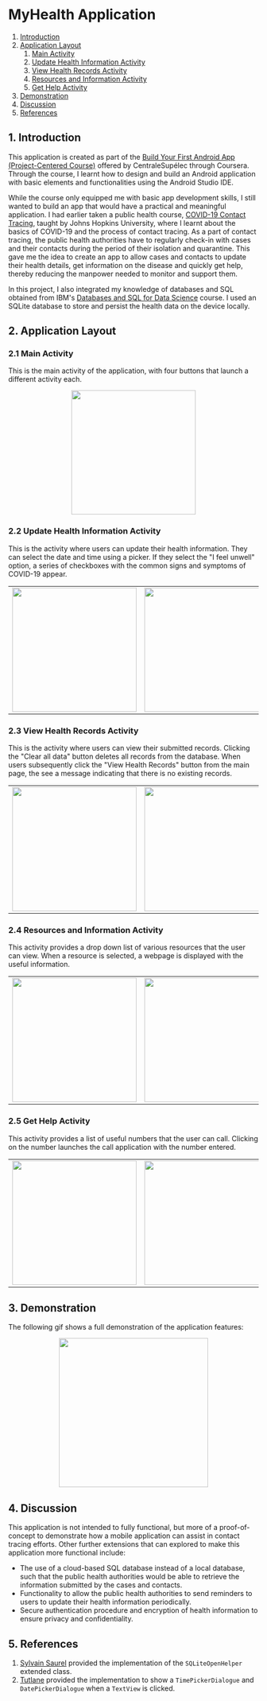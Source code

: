 # MyHealth Application

 1. [Introduction](#intro)
 2. [Application Layout](#app)
	 1. [Main Activity](#main)
	 2. [Update Health Information Activity](#newHealth)
	 3. [View Health Records Activity](#oldHealth)
	 4. [Resources and Information Activity](#resources)
	 5. [Get Help Activity](#help)
 3. [Demonstration](#demo)
 4. [Discussion](#disc)
 5. [References](#ref)

## 1. Introduction <a name="intro"></a>
This application is created as part of the [Build Your First Android App (Project-Centered Course)](https://www.coursera.org/learn/android-app) offered by CentraleSupélec through Coursera. Through the course, I learnt how to design and build an Android application with basic elements and functionalities using the Android Studio IDE.

While the course only equipped me with basic app development skills, I still wanted to build an app that would have a practical and meaningful application. I had earlier taken a public health course, [COVID-19 Contact Tracing](https://www.coursera.org/learn/covid-19-contact-tracing), taught by Johns Hopkins University, where I learnt about the basics of COVID-19 and the process of contact tracing. As a part of contact tracing, the public health authorities have to regularly check-in with cases and their contacts during the period of their isolation and quarantine. This gave me the idea to create an app to allow cases and contacts to update their health details, get information on the disease and quickly get help, thereby reducing the manpower needed to monitor and support them.

In this project, I also integrated my knowledge of databases and SQL obtained from IBM's [Databases and SQL for Data Science](https://www.coursera.org/learn/sql-data-science) course. I used an SQLite database to store and persist the health data on the device locally.

## 2. Application Layout <a name="app"></a>
### 2.1 Main Activity <a name="main"></a>
This is the main activity of the application, with four buttons that launch a different activity each.
<p align="center">
<img src="https://github.com/jiantleman/Android_App/blob/master/media/main.png?raw=true" width="250" />
</p>

### 2.2 Update Health Information Activity <a name="newHealth"></a>
This is the activity where users can update their health information. They can select the date and time using a picker. If they select the "I feel unwell" option, a series of checkboxes with the common signs and symptoms of COVID-19 appear.
<table><tr>
<td><img src="https://github.com/jiantleman/Android_App/blob/master/media/newHealth.png?raw=true" width="250" /> 
<td><img src="https://github.com/jiantleman/Android_App/blob/master/media/newHealth_selectTime.png?raw=true" width="250" /> 
<td><img src="https://github.com/jiantleman/Android_App/blob/master/media/newHealth_selectSigns.png?raw=true" width="250" />
</tr></table>

### 2.3 View Health Records Activity <a name="oldHealth"></a>
This is the activity where users can view their submitted records. Clicking the "Clear all data" button deletes all records from the database. When users subsequently click the "View Health Records" button from the main page, the see a message indicating that there is no existing records.
<table><tr>
<td><img src="https://github.com/jiantleman/Android_App/blob/master/media/oldHealth.png?raw=true" width="250" /> 
<td><img src="https://github.com/jiantleman/Android_App/blob/master/media/oldHealth_delete.png?raw=true" width="250" />
</tr></table>

### 2.4 Resources and Information Activity <a name="resources"></a>
This activity provides a drop down list of various resources that the user can view. When a resource is selected, a webpage is displayed with the useful information.
<table><tr>
<td><img src="https://github.com/jiantleman/Android_App/blob/master/media/resources.png?raw=true" width="250" /> 
<td><img src="https://github.com/jiantleman/Android_App/blob/master/media/resources_select.png?raw=true" width="250" />
</tr></table>

### 2.5 Get Help Activity <a name="help"></a>
This activity provides a list of useful numbers that the user can call. Clicking on the number launches the call application with the number entered.
<table><tr>
<td><img src="https://github.com/jiantleman/Android_App/blob/master/media/help.png?raw=true" width="250" /> 
<td><img src="https://github.com/jiantleman/Android_App/blob/master/media/help_dial.png?raw=true" width="250" />
</tr></table>

## 3. Demonstration <a name="demo"></a>
The following gif shows a full demonstration of the application features:
<p align="center">
<img src="https://github.com/jiantleman/Android_App/blob/master/media/demonstration.gif?raw=true" width="300"/>

</p>

## 4. Discussion <a name="disc"></a>
This application is not intended to fully functional, but more of a proof-of-concept to demonstrate how a mobile application can assist in contact tracing efforts. Other further extensions that can explored to make this application more functional include:

 * The use of a cloud-based SQL database instead of a local database, such that the public health authorities would be able to retrieve the information submitted by the cases and contacts. 
 * Functionality to allow the public health authorities to send reminders to users to update their health information periodically.
 * Secure authentication procedure and encryption of health information to ensure privacy and confidentiality. 

## 5. References <a name="ref"></a>

 1. [Sylvain Saurel](https://medium.com/@ssaurel/learn-to-save-data-with-sqlite-on-android-b11a8f7718d3) provided the implementation of the `SQLiteOpenHelper` extended class.
 2. [Tutlane](https://www.tutlane.com/tutorial/android/android-timepicker-with-examples) provided the implementation to show a `TimePickerDialogue` and `DatePickerDialogue` when a `TextView` is clicked.
